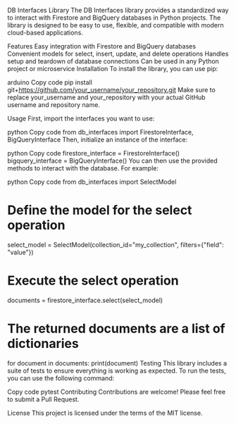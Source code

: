 DB Interfaces Library
The DB Interfaces library provides a standardized way to interact with Firestore and BigQuery databases in Python projects. The library is designed to be easy to use, flexible, and compatible with modern cloud-based applications.

Features
Easy integration with Firestore and BigQuery databases
Convenient models for select, insert, update, and delete operations
Handles setup and teardown of database connections
Can be used in any Python project or microservice
Installation
To install the library, you can use pip:

arduino
Copy code
pip install git+https://github.com/your_username/your_repository.git
Make sure to replace your_username and your_repository with your actual GitHub username and repository name.

Usage
First, import the interfaces you want to use:

python
Copy code
from db_interfaces import FirestoreInterface, BigQueryInterface
Then, initialize an instance of the interface:

python
Copy code
firestore_interface = FirestoreInterface()
bigquery_interface = BigQueryInterface()
You can then use the provided methods to interact with the database. For example:

python
Copy code
from db_interfaces import SelectModel

# Define the model for the select operation
select_model = SelectModel(collection_id="my_collection", filters={"field": "value"})

# Execute the select operation
documents = firestore_interface.select(select_model)

# The returned documents are a list of dictionaries
for document in documents:
    print(document)
Testing
This library includes a suite of tests to ensure everything is working as expected. To run the tests, you can use the following command:

Copy code
pytest
Contributing
Contributions are welcome! Please feel free to submit a Pull Request.

License
This project is licensed under the terms of the MIT license.